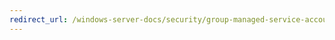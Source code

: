 ```yaml
---
redirect_url: /windows-server-docs/security/group-managed-service-accounts/security-options/network-access-do-not-allow-anonymous-enumeration-of-sam-accounts.md
---
```

